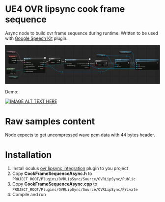 # UE4 OVR lipsync cook frame sequence

Async node to build ovr frame sequence during runtime.
Written to be used with [Google Speech Kit](https://github.com/IlgarLunin/UE4GoogleSpeechKit-docs) plugin.

![](pics/ovrframesequence.png)

Demo:

[![IMAGE ALT TEXT HERE](https://img.youtube.com/vi/B78aQly2wrI/0.jpg)](https://www.youtube.com/watch?v=B78aQly2wrI)

# Raw samples content

Node expects to get uncompressed wave pcm data with 44 bytes header.

# Installation

1) Install oculus [ovr lipsync integration](https://developer.oculus.com/downloads/package/oculus-lipsync-unreal/) plugin to you project
2) Copy **CookFrameSequenceAsync.h** to `PROJECT_ROOT/Plugins/OVRLipSync/Source/OVRLipSync/Public`
3) Copy **CookFrameSequenceAsync.cpp** to `PROJECT_ROOT/Plugins/OVRLipSync/Source/OVRLipSync/Private`
4) Compile and run
